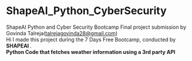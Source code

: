 # ShapeAI_Python_CyberSecurity
ShapeAI Python and Cyber Security Bootcamp Final project submission by Govinda Talreja(talrejagovinda28@gmail.com)<br> 
Hi I made this project during the 7 Days Free Bootcamp, conducted by <b> SHAPEAI </b>.<br>
<b> Python Code that fetches weather information using a 3rd party API <b>
